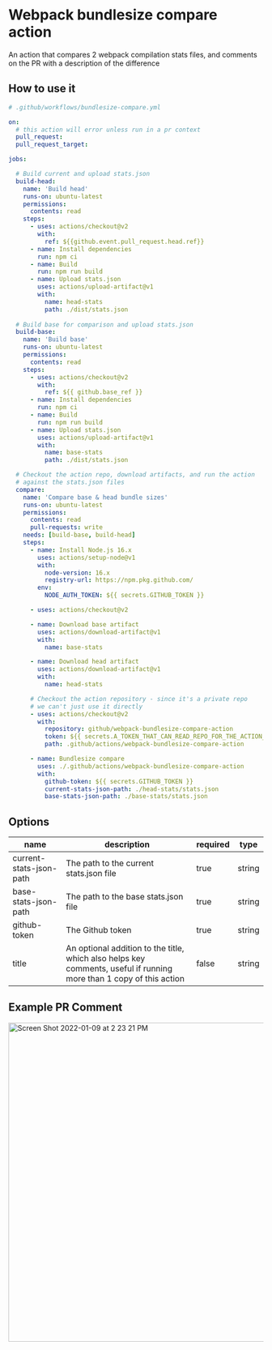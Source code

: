 # Webpack bundlesize compare action

An action that compares 2 webpack compilation stats files, and comments on the PR with a description of the difference

## How to use it

```yaml
# .github/workflows/bundlesize-compare.yml

on:
  # this action will error unless run in a pr context
  pull_request:
  pull_request_target:

jobs:

  # Build current and upload stats.json
  build-head:
    name: 'Build head'
    runs-on: ubuntu-latest
    permissions:
      contents: read
    steps:
      - uses: actions/checkout@v2
        with:
          ref: ${{github.event.pull_request.head.ref}}
      - name: Install dependencies
        run: npm ci
      - name: Build
        run: npm run build
      - name: Upload stats.json
        uses: actions/upload-artifact@v1
        with:
          name: head-stats
          path: ./dist/stats.json
          
  # Build base for comparison and upload stats.json
  build-base:
    name: 'Build base'
    runs-on: ubuntu-latest
    permissions:
      contents: read
    steps:
      - uses: actions/checkout@v2
        with:
          ref: ${{ github.base_ref }}
      - name: Install dependencies
        run: npm ci
      - name: Build
        run: npm run build
      - name: Upload stats.json
        uses: actions/upload-artifact@v1
        with:
          name: base-stats
          path: ./dist/stats.json

  # Checkout the action repo, download artifacts, and run the action
  # against the stats.json files
  compare:
    name: 'Compare base & head bundle sizes'
    runs-on: ubuntu-latest
    permissions:
      contents: read
      pull-requests: write
    needs: [build-base, build-head]
    steps:
      - name: Install Node.js 16.x
        uses: actions/setup-node@v1
        with:
          node-version: 16.x
          registry-url: https://npm.pkg.github.com/
        env:
          NODE_AUTH_TOKEN: ${{ secrets.GITHUB_TOKEN }}

      - uses: actions/checkout@v2

      - name: Download base artifact
        uses: actions/download-artifact@v1
        with:
          name: base-stats

      - name: Download head artifact
        uses: actions/download-artifact@v1
        with:
          name: head-stats

      # Checkout the action repository - since it's a private repo
      # we can't just use it directly
      - uses: actions/checkout@v2
        with:
          repository: github/webpack-bundlesize-compare-action
          token: ${{ secrets.A_TOKEN_THAT_CAN_READ_REPO_FOR_THE_ACTION_REPO }}
          path: .github/actions/webpack-bundlesize-compare-action

      - name: Bundlesize compare
        uses: ./.github/actions/webpack-bundlesize-compare-action
        with:
          github-token: ${{ secrets.GITHUB_TOKEN }}
          current-stats-json-path: ./head-stats/stats.json
          base-stats-json-path: ./base-stats/stats.json
```

## Options

name | description | required | type 
--- | --- | --- | ---
current-stats-json-path | The path to the current stats.json file | true | string
base-stats-json-path | The path to the base stats.json file | true | string
github-token | The Github token | true | string
title | An optional addition to the title, which also helps key comments, useful if running more than 1 copy of this action | false | string

## Example PR Comment

<img width="630" alt="Screen Shot 2022-01-09 at 2 23 21 PM" src="https://user-images.githubusercontent.com/8616962/148697506-9a73d769-e1ca-4fc0-b189-c5f30c24fd6b.png">
